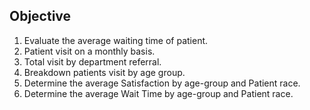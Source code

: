 ## Objective
1) Evaluate the average waiting time of patient.
2) Patient visit on a monthly basis.
3) Total visit by department referral.
4) Breakdown patients visit by age group.
5) Determine the average Satisfaction by age-group and Patient race.
6) Determine the average Wait Time by age-group and Patient race.
